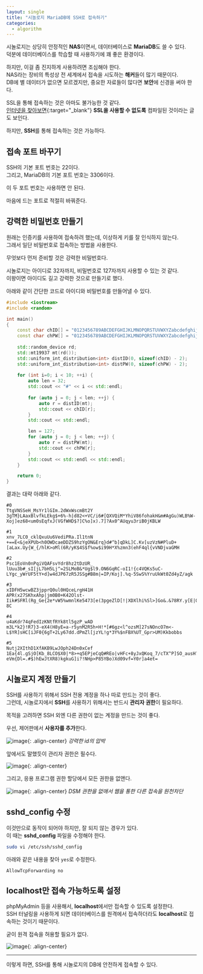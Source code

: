```yaml
---
layout: single
title: "시놀로지 MariaDB에 SSH로 접속하기"
categories:
  - algorithm
---
```


시놀로지는 상당히 안정적인 **NAS**이면서, 데이터베이스로 **MariaDB**도 쓸 수 있다.  
덕분에 데이터베이스를 학습할 때 사용하기에 꽤 좋은 환경이다.

하지만, 이걸 좀 진지하게 사용하려면 조심해야 한다.  
NAS라는 장비의 특성상 전 세계에서 접속을 시도하는 **해커**들이 많기 때문이다.  
DB에 별 데이터가 없으면 모르겠지만, 중요한 자료들이 많다면 **보안**에 신경을 써야 한다.

SSL을 통해 접속하는 것은 아마도 불가능한 것 같다.  
[인터넷을 찾아보면](https://serverfault.com/questions/1091164/establishing-ssl-with-mariadb10-on-synology){:target="_blank"} **SSL을 사용할 수 없도록** 컴파일된 것이라는 글도 보인다.

하지만, **SSH**를 통해 접속하는 것은 가능하다.  

## 접속 포트 바꾸기

SSH의 기본 포트 번호는 22이다.  
그리고, MariaDB의 기본 포트 번호는 3306이다.

이 두 포트 번호는 사용하면 안 된다.

마음에 드는 포트로 적절히 바꿔준다.

## 강력한 비밀번호 만들기

원래는 인증키를 사용하여 접속하려 했는데, 이상하게 키를 잘 인식하지 않는다.  
그래서 일단 비밀번호로 접속하는 방법을 사용한다.

무엇보다 먼저 준비할 것은 강력한 비밀번호다.

시놀로지는 아이디로 32자까지, 비밀번호로 127자까지 사용할 수 있는 것 같다.  
이왕이면 아이디도 길고 강력한 것으로 만들기로 했다.

아래와 같이 간단한 코드로 아이디와 비밀번호를 만들어낼 수 있다.

```cpp
#include <iostream>
#include <random>

int main()
{
    const char chID[] = "0123456789ABCDEFGHIJKLMNOPQRSTUVWXYZabcdefghijklmnopqrstuvwxyz_.";
    const char chPW[] = "0123456789ABCDEFGHIJKLMNOPQRSTUVWXYZabcdefghijklmnopqrstuvwxyz!#$%^&*()-_=+[]{}|.<>/?";
    
    std::random_device rd; 
    std::mt19937 mt(rd()); 
    std::uniform_int_distribution<int> distID(0, sizeof(chID) - 2);
    std::uniform_int_distribution<int> distPW(0, sizeof(chPW) - 2);
    
    for (int i=0; i < 10; ++i) {
        auto len = 32;
        std::cout << "#" << i << std::endl;
        
        for (auto j = 0; j < len; ++j) {
            auto r = distID(mt);
            std::cout << chID[r];
        }
        std::cout << std::endl;

        len = 127;
        for (auto j = 0; j < len; ++j) {
            auto r = distPW(mt);
            std::cout << chPW[r];
        }
        std::cout << std::endl << std::endl;
    }

    return 0;
}
```

결과는 대략 아래와 같다.

```text
#0
TtgVNSSeH_MsYr1lGIm.2dWxWscmBt2Y
3gTM}LAaxBlvfkLEkg$+6%-h|d82<+VC/i6#[QXVQiM*YhiV86fohakH&m#AgGu)WLB%W-Xoj]ez68<um0sEqfxJ(VGfWHD$?]C%o]x).7]?Ax0^AUqyu3riB0jKBLW

#1
xnv_7LC0_cklQxuUu6VediPRa.Il1tnN
+==E<&jeXPUb<h0OWDcaeDDZS9hzYgON&Erq}d#^b]qDkL]C.Kv[uzVzN#PluD+[aLax.Uy{W_{/hlK>oMl(6R/yK$4S$f%ow$i99H*X%zmn3(ehF4ql{vVNDjvaGMH

#2
Psc1EoVn0nPqiVQAFsvYdr8hz2tDzUR_
lUuu3b#_sI[jL7bH5Lj^=2SLMoB&*Ug$l9.ON6GqRC-oI1!{c4VQKs5uC-LYgc_yWrUF5tY+d]w4dJP67zR5JSSg#B8m|=IP/Koj].%q-5SwS%YruUkWt0Zd4yZ/agk

#3
xIDFH5wcwBZ3jpprQ0ul0HQceLrgH41H
APR(x27SKhxAhp|jm0B0+K42Olst-Iik#SFRl(Rg_Ge{2e*vW5%wmnlKe5473[e(3pgeZlD[!|XDXlhi%Sl>]Go&.&78RY.y[E|OpfA_&5p7ca=$UjgT6}KedR}D?8C

#4
u4aKdr74qFedIzKNtfRYk8tl5gzP_wAD
m3L*k2}!R7}3-eX4(H8yE=a-r5ynM2R5h+H!*[#6gz<l^ozsM]27sNOncO7m<-L$YR]sHC[iJF0{6gT+2Ly67dd.dPmZl[jzYL!g*3Y%$nFBX%UT_Gpr>UM)Kkbobbs

#5
Nutj2XIthD1XfAKB9LwJOph24Dn0xCef
1Ea{4l.gSjO[Kb_8LCO$X0|*8>+q5EPjeCqQ#REo|vHFc+8yJxQKoq_7/cTX^P]SO_ausH?eVm{Dl=.#$)hEwJtXR8)kgkuG]i?!NHp>P85YBo)Xd09vf=Y0r]a4et=
```

## 시놀로지 계정 만들기

SSH를 사용하기 위해서 SSH 전용 계정을 하나 따로 만드는 것이 좋다.  
그런데, 시놀로지에서 **SSH**를 사용하기 위해서는 반드시 **관리자 권한**이 필요하다.

목적을 고려하면 SSH 외엔 다른 권한이 없는 계정을 만드는 것이 좋다.

우선, 제어판에서 **사용자를 추가**한다.

![image](</images/2024-08-13/ssh1_Q.png>){: .align-center}
*강력한 id의 압박*

앞에서도 말했듯이 관리자 권한은 필수다.

![image](</images/2024-08-13/ssh2_Q.png>){: .align-center}

그리고, 응용 프로그램 권한 할당에서 모든 권한을 없앤다.

![image](</images/2024-08-13/ssh3_Q.png>){: .align-center}
*DSM 권한을 없애서 웹을 통한 다른 접속을 원천차단*

## sshd_config 수정

이것만으로 동작이 되어야 하지만, 잘 되지 않는 경우가 있다.  
이 때는 **sshd_config** 파일을 수정해야 한다.

```bash
sudo vi /etc/ssh/sshd_config
```

아래와 같은 내용을 찾아 `yes`로 수정한다.

```text
AllowTcpForwarding no
```

## localhost만 접속 가능하도록 설정

phpMyAdmin 등을 사용해서, **localhost**에서만 접속할 수 있도록 설정한다.  
SSH 터널링을 사용하게 되면 데이터베이스를 원격에서 접속하더라도 **localhost**로 접속하는 것이기 때문이다.

굳이 원격 접속을 허용할 필요가 없다.

![image](</images/2024-08-13/localhost_Q.png>){: .align-center}

---

이렇게 하면, SSH를 통해 시놀로지의 DB에 안전하게 접속할 수 있다.
